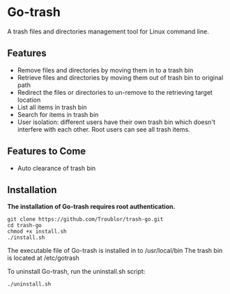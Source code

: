 # Go-trash

A trash files and directories management tool for Linux command line. 

## Features

- Remove files and directories by moving them in to a trash bin
- Retrieve files and directories by moving them out of trash bin to original path
- Redirect the files or directories to un-remove to the retrieving target location
- List all items in trash bin
- Search for items in trash bin
- User isolation: different users have their own trash bin which doesn't interfere with each other. Root users can see all trash items. 

## Features to Come

- Auto clearance of trash bin

## Installation

**The installation of Go-trash requires root authentication.**

```
git clone https://github.com/Troublor/trash-go.git
cd trash-go
chmod +x install.sh
./install.sh
```

The executable file of Go-trash is installed in to /usr/local/bin 
The trash bin is located at /etc/gotrash

To uninstall Go-trash, run the uninstall.sh script: 

```
./uninstall.sh
```
